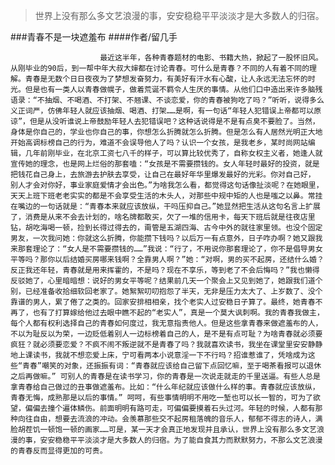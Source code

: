 > 世界上没有那么多文艺浪漫的事，安安稳稳平平淡淡才是大多数人的归宿。

###青春不是一块遮羞布
####作者/留几手

						最近这半年，各种青春题材的电影、书籍大热，掀起了一股怀旧风。从刚毕业的90后，到一帮中年大叔大婶都在讨论青春。可什么是青春？不同的人有着不同的理解。青春是无数个日日夜夜为了梦想发奋努力，有美好有汗水有心酸，让人永远无法忘怀的时光。但是也有一类人以青春做幌子，做着荒诞不羁令人生厌的事情。从他们口中造出来许多脑残语录：“不抽烟、不喝酒、不打架、不翘课、不谈恋爱，你的青春被狗吃了吗？”听听，说得多么义正词严，仿佛年轻人就应该抽烟、喝酒、打架……是啊，有一句话“年轻人犯错误上帝都可以原谅”，但是从没听谁说上帝鼓励年轻人去犯错误吧？这种话说得是不是有点臭不要脸了。当然，身体是你自己的，学业也你自己的事，你想怎么折腾就怎么折腾。但是怎么有人居然光明正大地开始高调标榜自己的行为，难道不会误导他人了吗？认识一个女孩，是我老乡，某时尚网站编辑，几年前刚毕业，在北京工资七八千的样子，可以算比较优秀了，自称女权主义者，她逢人就宣传她的理念，也是网上烂俗的那套嗑：“女孩是不需要攒钱的。女人年轻时最好的投资，就是把钱花自己身上，去旅游去护肤去享受，让自己在最好年华里爆发最好的光彩。你对自己好， 别人才会对你好，事业家庭爱情才会出色。”为啥我怎么看，都觉得这句话像扯淡呢？在她眼里，天天上班下班老老实实的都是不会享受生活的木头人，对那些中规中矩的人也是嗤之以鼻。常挂在嘴边的一句话就是：“青春本来就应该放纵，干吗压抑自己。”她显然把生活从这句名言上扩展了，消费是从来不会去计划的，啥名牌都敢买，欠了一堆的信用卡，每天下班后就是往夜店里钻，胡吃海喝一顿，捡到长得过得去的，甭管是五湖四海、古今中外的就往家里领。也没个固定男友，一次我问她：你就这么折腾，你能攒下钱吗？以后万一有点意外，日子咋办啊？她又跟我来那套理论了：“女人是不需要攒钱的……”我说：“行了，不用说你那套理论了，你不是倡导男女平等吗？那你以后结婚买房哪来钱啊？全靠男人啊？”她：“对啊，男的买不起房，还结什么婚？反正我还年轻，青春就是用来挥霍的，不是吗？现在不享乐，等到老了不会后悔吗？”我也懒得反驳她了，心里暗暗想：说好的男女平等呢？结果前几天一个聚会上又见到她了，她跟我们道个别，已经准备收拾细软回老家了。她絮絮叨叨抱怨了半天，无非是压力太大了、上岁数了、没个靠谱的男人，累了倦了之类的。回家安排相相亲，找个老实人过安稳日子算了。最终，她青春不再了，也有了打算嫁给他过去眼中瞧不起的“老实人”，真是一个莫大讽刺啊。我的青春我做主，每个人都有权利选择自己的青春如何度过，我无意指责他人。但是这些拿青春来做遮羞布的人，不以为耻反以为荣，一边贬低着别人一边标榜着自己的人，是不是有点可耻？为啥青春就必须要疯狂？就必须要恋爱？不疯不闹不叛逆就不是青春了吗？我就喜欢读书，我坐在课堂里安安静静地上课读书，我就不想恋爱上床，宁可看两本小说意淫一下不行吗？招谁惹谁了，凭啥成为这些“青春”嘲笑的对象，还振振有词：“青春就应该给自己留下点回忆嘛，至于喝茶看报可以退休之后再做嘛。” 可别人的青春是在读书学习，你的青春是一次说走就走的千里送逼。有些人总是拿青春给自己做过的丑事做遮羞布。比如：“什么年纪就应该做什么样的事。青春就应该放纵，青春无悔，成熟那是以后的事情。” 呵呵，有些事情明明不用吃一堑也可以长一智的，可为了欲望，偏偏去撞个遍体鳞伤。前面明明有路可走，可偏偏要摸着石头过河。年轻的时候，人都有那种向往自由，想要去流浪的冲动。会羡慕那些交不起房租落魄的音乐人，郁郁不得志的诗人，满脸胡茬饥一顿饱一顿的画家……可是，某一天才会真正地发现并且承认，世界上没有那么多文艺浪漫的事，安安稳稳平平淡淡才是大多数人的归宿。为了能自食其力而默默努力，不那么文艺浪漫的青春反而显得更加的可贵。			  		